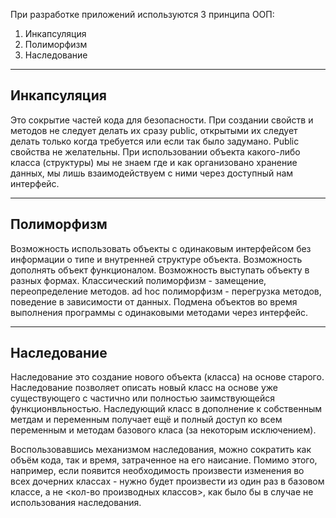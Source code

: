 При разработке приложений используются 3 принципа ООП:
1. Инкапсуляция
2. Полиморфизм
3. Наследование

---

## Инкапсуляция

Это сокрытие частей кода для безопасности. При создании свойств и методов не следует делать их сразу public, открытыми их следует делать только когда требуется или если так было задумано. Public свойства не желательны. При использовании объекта какого-либо класса (структуры) мы не знаем где и как организовано хранение данных, мы лишь взаимодействуем с ними через доступный нам интерфейс.

---

## Полиморфизм

Возможность использовать объекты с одинаковым интерфейсом без информации о типе и внутренней структуре объекта. Возможность дополнять объект функционалом. Возможность выступать объекту в разных формах. Классический полиморфизм - замещение, переопределение методов. ad hoc полиморфизм - перегрузка методов, поведение в зависимости от данных. Подмена объектов во время выполнения программы с одинаковыми методами через интерфейс.

---

## Наследование

Наследование это создание нового объекта (класса) на основе старого. Наследование позволяет описать новый класс на основе уже существующего с частично или полностью заимствующейся функционвльностью. Наследующий класс в дополнение к собственным метдам и переменным получает ещё и полный доступ ко всем переменным и методам базового класа (за некоторым исключением).

Воспользовавшись механизмом наследования, можно сократить как объём кода, так и время, затраченное на его наисание. Помимо этого, например, если появится необходимость произвести изменения во всех дочерних классах - нужно будет произвести из один раз в базовом классе, а не <кол-во производных классов>, как было бы в случае не использования наследования.
